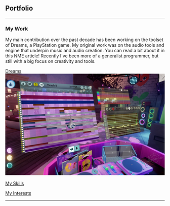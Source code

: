 ## Portfolio

---

### My Work

My main contribution over the past decade has been working on the toolset of Dreams, a PlayStation game. My original work was on the audio tools and engine that underpin music and audio creation. You can read a bit about it in this NME article! Recently I've been more of a generalist programmer, but still with a big focus on creativity and tools.

[Dreams](https://www.nme.com/features/gaming-features/how-the-creation-tools-in-dreams-have-forged-an-entire-music-scene-3183701)
<img src="images/DreamsNME.jpg?raw=true"/>

[My Skills](/skillset)

[My Interests](/interests)

---
